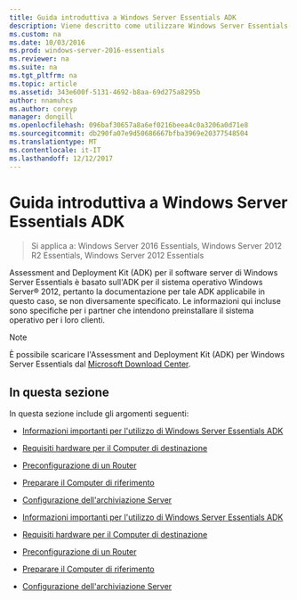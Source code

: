 ```yaml
---
title: Guida introduttiva a Windows Server Essentials ADK
description: Viene descritto come utilizzare Windows Server Essentials
ms.custom: na
ms.date: 10/03/2016
ms.prod: windows-server-2016-essentials
ms.reviewer: na
ms.suite: na
ms.tgt_pltfrm: na
ms.topic: article
ms.assetid: 343e600f-5131-4692-b8aa-69d275a8295b
author: nnamuhcs
ms.author: coreyp
manager: dongill
ms.openlocfilehash: 096baf30657a8a6ef0216beea4c0a3206a0d71e8
ms.sourcegitcommit: db290fa07e9d50686667bfba3969e20377548504
ms.translationtype: MT
ms.contentlocale: it-IT
ms.lasthandoff: 12/12/2017
---
```

# <a name="getting-started-with-the-windows-server-essentials-adk"></a>Guida introduttiva a Windows Server Essentials ADK

>Si applica a: Windows Server 2016 Essentials, Windows Server 2012 R2 Essentials, Windows Server 2012 Essentials

Assessment and Deployment Kit (ADK) per il software server di Windows Server Essentials è basato sull'ADK per il sistema operativo Windows Server® 2012, pertanto la documentazione per tale ADK applicabile in questo caso, se non diversamente specificato. Le informazioni qui incluse sono specifiche per i partner che intendono preinstallare il sistema operativo per i loro clienti.  
  
> [!NOTE]
>  È possibile scaricare l'Assessment and Deployment Kit (ADK) per Windows Server Essentials dal [Microsoft Download Center](https://www.microsoft.com/download/details.aspx?id=34866).  
  
## <a name="in-this-section"></a>In questa sezione  
 In questa sezione include gli argomenti seguenti:  
  

-   [Informazioni importanti per l'utilizzo di Windows Server Essentials ADK](Important-Information-for-Using-the-Windows-Server-Essentials-ADK.md)  
  
-   [Requisiti hardware per il Computer di destinazione](Hardware-Requirements-for-the-Target-Computer.md)  
  
-   [Preconfigurazione di un Router](Preconfiguring-a-Router.md)  
  
-   [Preparare il Computer di riferimento](Prepare-the-Technician-Computer.md)  
  
-   [Configurazione dell'archiviazione Server](Configure-Server-Storage.md)

-   [Informazioni importanti per l'utilizzo di Windows Server Essentials ADK](../install/Important-Information-for-Using-the-Windows-Server-Essentials-ADK.md)  
  
-   [Requisiti hardware per il Computer di destinazione](../install/Hardware-Requirements-for-the-Target-Computer.md)  
  
-   [Preconfigurazione di un Router](../install/Preconfiguring-a-Router.md)  
  
-   [Preparare il Computer di riferimento](../install/Prepare-the-Technician-Computer.md)  
  
-   [Configurazione dell'archiviazione Server](../install/Configure-Server-Storage.md)

